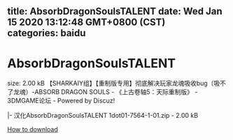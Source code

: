 
title: AbsorbDragonSoulsTALENT
date: Wed Jan 15 2020 13:12:48 GMT+0800 (CST)    
categories: baidu
---

# AbsorbDragonSoulsTALENT
size: 2.00 kB
 【SHARKAIY组】【重制版专用】彻底解决玩家龙魂吸收bug（吸不了龙魂）-ABSORB DRAGON SOULS - 《上古卷轴5：天际重制版》 - 3DMGAME论坛 - Powered by Discuz!
 
|- 汉化AbsorbDragonSoulsTALENT 1dot01-7564-1-01.zip - 2.00 kB

[How to download](https://bpcam.bemobtrk.com/go/2ceec3aa-1ca2-46d6-b9ff-aaa5c184517c?jno=158)